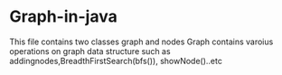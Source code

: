 # Graph-in-java
This file contains two classes graph and nodes
Graph contains varoius operations on graph data structure such as addingnodes,BreadthFirstSearch(bfs()), showNode()..etc
